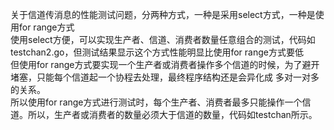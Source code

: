 关于信道传消息的性能测试问题，分两种方式，一种是采用select方式，一种是使用for range方式  
使用select方便，可以实现生产者、信道、消费者数量任意组合的测试，代码如testchan2.go，但测试结果显示这个方式性能明显比使用for range方式要低  
但使用for range方式要实现一个生产者或消费者操作多个信道的时候，为了避开堵塞，只能每个信道起一个协程去处理，最终程序结构还是会异化成 多对一对多的关系。  
所以使用for range方式进行测试时，每个生产者、消费者最多只能操作一个信道。所以，生产者或消费者的数量必须大于信道的数量，代码如testchan所示。  

